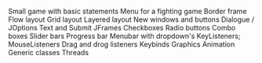 
Small game with basic statements
Menu for a fighting game
Border frame
Flow layout
Grid layout
Layered layout
New windows and buttons
Dialogue / JOptions
Text and Submit JFrames
Checkboxes
Radio buttons
Combo boxes
Slider bars
Progress bar
Menubar with dropdown's
KeyListeners;
MouseListeners
Drag and drog listeners
Keybinds
Graphics
Animation
Generic classes
Threads
 
